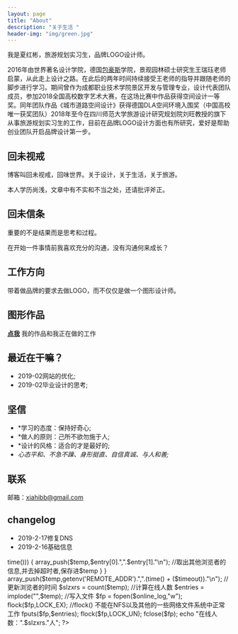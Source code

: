 ```yaml
---
layout: page
title: "About"
description: "关于生活 " 
header-img: "img/green.jpg"
---
```


我是夏红彬，旅游规划实习生，品牌LOGO设计师。

2016年由世界著名设计学院，德国[包豪斯](https://dwz.cn/AXyo8pVi)学院，景观园林硕士研究生王瑞珏老师启蒙，从此走上设计之路。在此后的两年时间持续接受王老师的指导并跟随老师的脚步进行学习。期间曾作为成都职业技术学院景区开发与管理专业，设计代表团队成员，参加2018全国高校数字艺术大赛，在这场比赛中作品获得空间设计一等奖。同年团队作品《城市道路空间设计》获得德国DLA空间环境入围奖（中国高校唯一获奖团队）2018年至今在四川师范大学旅游设计研究规划院刘旺教授的旗下从事旅游规划实习生的工作，目前在品牌LOGO设计方面也有所研究，爱好是帮助创业团队开启品牌设计第一步。

## 回未视戒

博客叫回未视戒，回味世界。关于设计，关于生活，关于旅游。

本人学历尚浅，文章中有不实和不当之处，还请批评斧正。

## 回未信条

重要的不是结果而是思考和过程。

在开始一件事情前我喜欢充分的沟通，没有沟通何来成长？

## 工作方向

带着做品牌的要求去做LOGO，而不仅仅是做一个图形设计师。

## 图形作品

**[点我](https://huiweishijie.com/milestone/)**
我的作品和我正在做的工作


## 最近在干嘛？

- 2019-02网站的优化;
- 2019-02毕业设计的思考;


## 坚信

- *学习的态度：保持好奇心;
- *做人的原则：己所不欲勿施于人;
- *设计的风格：适合的才是最好的;
- *心态平和、不急不躁、身形挺直、自信真诚、与人和善;*

## 联系

邮箱：xiahibb@gmail.com


## changelog

- 2019-2-17修复DNS
- 2019-2-16基础信息

<?php
	//首先你要有读写文件的权限，首次访问肯不显示，正常情况刷新即可
	$online_log = "slzxrs.dat"; //保存人数的文件到根目录,
	$timeout = 30;//30秒内没动作者,认为掉线
	$entries = file($online_log);
	$temp = array();
	for ($i=0;$i<count($entries);$i++){
		$entry = explode(",",trim($entries[$i]));
		if(($entry[0] != getenv('REMOTE_ADDR')) && ($entry[1] > time())) {
			array_push($temp,$entry[0].",".$entry[1]."\n"); //取出其他浏览者的信息,并去掉超时者,保存进$temp
		}
	}
	array_push($temp,getenv('REMOTE_ADDR').",".(time() + ($timeout))."\n"); //更新浏览者的时间
	$slzxrs = count($temp); //计算在线人数
	$entries = implode("",$temp);
	//写入文件
	$fp = fopen($online_log,"w");
	flock($fp,LOCK_EX); //flock() 不能在NFS以及其他的一些网络文件系统中正常工作
	fputs($fp,$entries);
	flock($fp,LOCK_UN);
	fclose($fp);
	echo "在线人数：".$slzxrs."人";
?>







